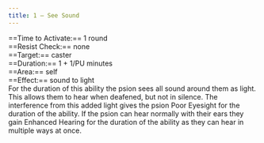 ```yaml
---
title: 1 – See Sound
---
```

==Time to Activate:== 1 round  
==Resist Check:== none  
==Target:== caster  
==Duration:== 1 + 1/PU minutes  
==Area:== self  
==Effect:== sound to light  
For the duration of this ability the psion sees all sound around them as light. This allows them to hear when deafened, but not in silence. The interference from this added light gives the psion Poor Eyesight for the duration of the ability. If the psion can hear normally with their ears they gain Enhanced Hearing for the duration of the ability as they can hear in multiple ways at once.  
